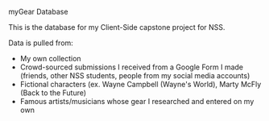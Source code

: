 myGear Database

This is the database for my Client-Side capstone project for NSS. 

Data is pulled from:
  - My own collection
  - Crowd-sourced submissions I received from a Google Form I made (friends, other NSS students, people from my social media accounts)
  - Fictional characters (ex. Wayne Campbell (Wayne's World), Marty McFly (Back to the Future)
  - Famous artists/musicians whose gear I researched and entered on my own
